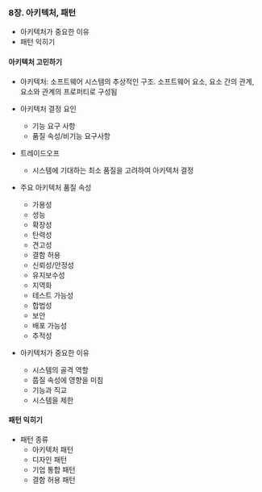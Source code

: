 ### 8장. 아키텍처, 패턴
- 아키텍처가 중요한 이유
- 패턴 익히기

#### 아키텍처 고민하기
- 아키텍처: 소프트웨어 시스템의 추상적인 구조. 소프트웨어 요소, 요소 간의 관계, 요소와 관계의 프로퍼티로 구성됨

- 아키텍처 결정 요인
  - 기능 요구 사항
  - 품질 속성/비기능 요구사항 

- 트레이드오프
  - 시스템에 기대하는 최소 품질을 고려하여 아키텍처 결정 

- 주요 아키텍처 품질 속성 
  - 가용성
  - 성능
  - 확장성
  - 탄력성
  - 견고성
  - 결함 허용
  - 신뢰성/안정성
  - 유지보수성
  - 지역화
  - 테스트 가능성
  - 합법성
  - 보안
  - 배포 가능성
  - 추적성 

- 아키텍처가 중요한 이유 
  - 시스템의 골격 역할
  - 풉질 속성에 영향을 미침
  - 기능과 직교
  - 시스템을 제한 

#### 패턴 익히기
- 패턴 종류
  - 아키텍처 패턴
  - 디자인 패턴
  - 기업 통합 패턴
  - 결함 허용 패턴 
